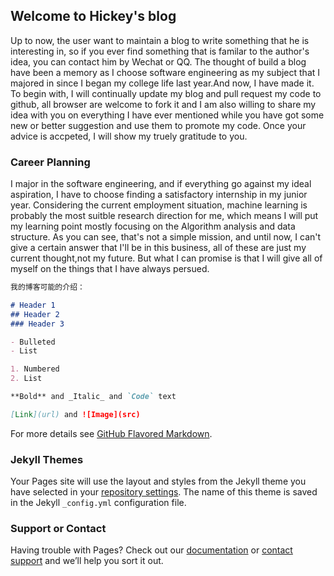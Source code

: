 ## Welcome to Hickey's blog

 Up to now, the user want to maintain a blog to write something that he is interesting in, so if you ever find something that is familar
to the author's idea, you can contact him by Wechat or QQ. The thought of build a blog have been a memory as I choose software engineering as my subject that I majored in since I began my college life last year.And now, I have made it.
 To begin with, I will continually update my blog and pull request my code to github, all browser are welcome to fork it and I am also willing to share my idea with you on everything I have ever mentioned while you have got some new or better suggestion and use them to promote my code. Once your advice is accpeted, I will show my truely gratitude to you.

### Career Planning

 I major in the software engineering, and if everything go against my ideal aspiration, I have to choose finding a satisfactory internship in my junior year. Considering the current employment situation, machine learning is probably the most suitble research direction for me, which means I will put my learning point mostly focusing on the Algorithm analysis and data structure. As you can see, that's not a simple mission, and until now, I can't give a certain answer that I'll be in this business, all of these are just my current thought,not my future. But what I can promise is that I will give all of myself on the things that I have always persued.
```markdown
我的博客可能的介绍：

# Header 1
## Header 2
### Header 3

- Bulleted
- List

1. Numbered
2. List

**Bold** and _Italic_ and `Code` text

[Link](url) and ![Image](src)
```

For more details see [GitHub Flavored Markdown](https://guides.github.com/features/mastering-markdown/).

### Jekyll Themes

Your Pages site will use the layout and styles from the Jekyll theme you have selected in your [repository settings](https://github.com/Hickey-168/Hickey-168.github.io/settings). The name of this theme is saved in the Jekyll `_config.yml` configuration file.

### Support or Contact

Having trouble with Pages? Check out our [documentation](https://help.github.com/categories/github-pages-basics/) or [contact support](https://github.com/contact) and we’ll help you sort it out.
